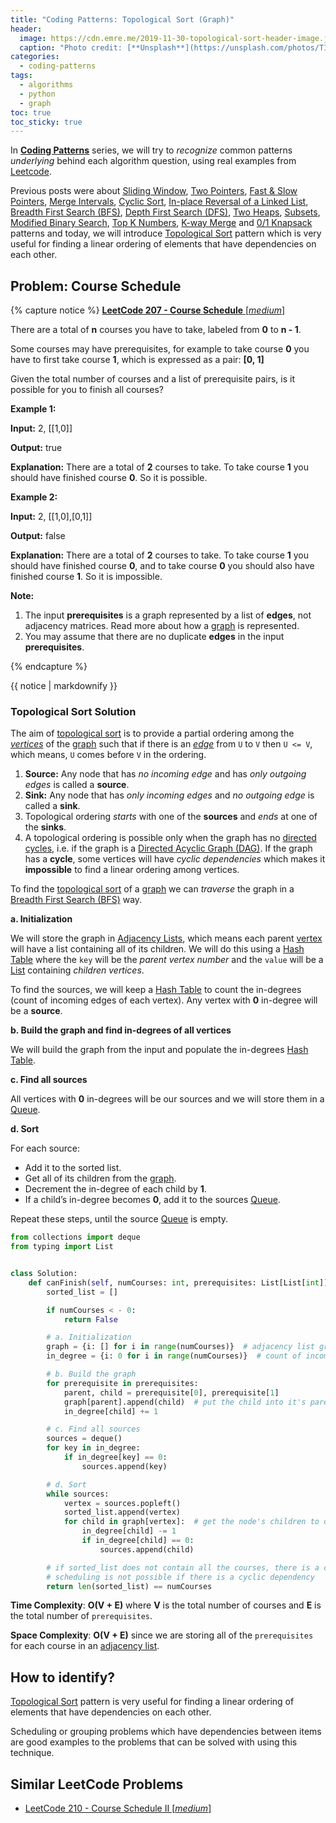 ```yaml
---
title: "Coding Patterns: Topological Sort (Graph)"
header:
  image: https://cdn.emre.me/2019-11-30-topological-sort-header-image.jpg
  caption: "Photo credit: [**Unsplash**](https://unsplash.com/photos/TIT-oE5quKE)"
categories:
  - coding-patterns
tags:
  - algorithms
  - python
  - graph
toc: true
toc_sticky: true
---
```


In **[Coding Patterns](https://emre.me/categories/#coding-patterns)** series, we will try to *recognize* common patterns *underlying* behind each algorithm question, using real examples from [Leetcode](https://leetcode.com/).

Previous posts were about [Sliding Window](https://emre.me/coding-patterns/sliding-window/), [Two Pointers](https://emre.me/coding-patterns/two-pointers/), [Fast & Slow Pointers](https://emre.me/coding-patterns/fast-slow-pointers/), [Merge Intervals](https://emre.me/coding-patterns/merge-intervals/), [Cyclic Sort](https://emre.me/coding-patterns/cyclic-sort/), [In-place Reversal of a Linked List](https://emre.me/coding-patterns/in-place-reversal-of-a-linked-list/), [Breadth First Search (BFS)](https://emre.me/coding-patterns/breadth-first-search/), [Depth First Search (DFS)](https://emre.me/coding-patterns/depth-first-search/), [Two Heaps](https://emre.me/coding-patterns/two-heaps/), [Subsets](https://emre.me/coding-patterns/subsets/), [Modified Binary Search](https://emre.me/coding-patterns/modified-binary-search/), [Top K Numbers](https://emre.me/coding-patterns/top-k-numbers), [K-way Merge](https://emre.me/coding-patterns/k-way-merge) and [0/1 Knapsack](https://emre.me/coding-patterns/knapsack) patterns and today, we will introduce [Topological Sort](https://emre.me/coding-patterns/topological-sort) pattern which is very useful for finding a linear ordering of elements that have dependencies on each other.

## Problem: Course Schedule ##
{% capture notice %}
[**LeetCode 207 - Course Schedule** [*medium*]](https://leetcode.com/problems/course-schedule/)

There are a total of **n** courses you have to take, labeled from **0** to **n - 1**.

Some courses may have prerequisites, for example to take course **0** you have to first take course **1**, which is expressed as a pair: **[0, 1]**

Given the total number of courses and a list of prerequisite pairs, is it possible for you to finish all courses?

**Example 1:**

**Input:** 2, [[1,0]]
 
**Output:** true

**Explanation:** There are a total of **2** courses to take. To take course **1** you should have finished course **0**. So it is possible.

**Example 2:**

**Input:** 2, [[1,0],[0,1]]

**Output:** false

**Explanation:** There are a total of **2** courses to take. To take course **1** you should have finished course **0**, and to take course **0** you should also have finished course **1**. So it is impossible.

**Note:**

1. The input **prerequisites** is a graph represented by a list of **edges**, not adjacency matrices. Read more about how a [graph](https://emre.me/data-structures/graphs/) is represented.
2. You may assume that there are no duplicate **edges** in the input **prerequisites**.

{% endcapture %}

<div class="notice--info">
  {{ notice | markdownify }}
</div>

### Topological Sort Solution ###

The aim of [topological sort](https://en.wikipedia.org/wiki/Topological_sorting) is to provide a partial ordering among the *[vertices](https://emre.me/data-structures/graphs/#vertex)* of the [graph](https://emre.me/data-structures/graphs/) such that if there is an *[edge](https://emre.me/data-structures/graphs/#edge)* from `U` to `V` then `U <= V`, which means, `U` comes before `V` in the ordering.

1. **Source:** Any node that has *no incoming edge* and has *only outgoing edges* is called a **source**.
2. **Sink:** Any node that has *only incoming edges* and *no outgoing edge* is called a **sink**.
3. Topological ordering *starts* with one of the **sources** and *ends* at one of the **sinks**.
4. A topological ordering is possible only when the graph has no [directed cycles](https://emre.me/data-structures/graphs/#directed-or-undirected), i.e. if the graph is a [Directed Acyclic Graph (DAG)](https://emre.me/data-structures/graphs/#cyclic-or-acyclic). If the graph has a **cycle**, some vertices will have *cyclic dependencies* which makes it **impossible** to find a linear ordering among vertices.

To find the [topological sort](https://en.wikipedia.org/wiki/Topological_sorting) of a [graph](https://emre.me/data-structures/graphs/) we can *traverse* the graph in a [Breadth First Search (BFS)](https://emre.me/coding-patterns/breadth-first-search/) way.

**a. Initialization**

We will store the graph in [Adjacency Lists](https://emre.me/data-structures/graphs/#adjacency-list), which means each parent [vertex](https://emre.me/data-structures/graphs/#vertex) will have a list containing all of its children. We will do this using a [Hash Table](https://emre.me/data-structures/hash-tables/) where the `key` will be the *parent vertex number* and the `value` will be a [List](https://emre.me/data-structures/lists/) containing *children vertices*.

To find the sources, we will keep a [Hash Table](https://emre.me/data-structures/hash-tables/) to count the in-degrees (count of incoming edges of each vertex). Any vertex with **0** in-degree will be a **source**.

**b. Build the graph and find in-degrees of all vertices**

We will build the graph from the input and populate the in-degrees [Hash Table](https://emre.me/data-structures/hash-tables/).

**c. Find all sources**

All vertices with **0** in-degrees will be our sources and we will store them in a [Queue](https://emre.me/data-structures/stacks-and-queues/#queues).

**d. Sort**

For each source:
- Add it to the sorted list.
- Get all of its children from the [graph](https://emre.me/data-structures/graphs/).
- Decrement the in-degree of each child by **1**.
- If a child’s in-degree becomes **0**, add it to the sources [Queue](https://emre.me/data-structures/stacks-and-queues/#queues).

Repeat these steps, until the source [Queue](https://emre.me/data-structures/stacks-and-queues/#queues) is empty.

```python
from collections import deque
from typing import List


class Solution:
    def canFinish(self, numCourses: int, prerequisites: List[List[int]]) -> bool:
        sorted_list = []

        if numCourses < - 0:
            return False

        # a. Initialization
        graph = {i: [] for i in range(numCourses)}  # adjacency list graph
        in_degree = {i: 0 for i in range(numCourses)}  # count of incoming edges

        # b. Build the graph
        for prerequisite in prerequisites:
            parent, child = prerequisite[0], prerequisite[1]
            graph[parent].append(child)  # put the child into it's parent's list
            in_degree[child] += 1

        # c. Find all sources
        sources = deque()
        for key in in_degree:
            if in_degree[key] == 0:
                sources.append(key)

        # d. Sort
        while sources:
            vertex = sources.popleft()
            sorted_list.append(vertex)
            for child in graph[vertex]:  # get the node's children to decrement their in-degrees
                in_degree[child] -= 1
                if in_degree[child] == 0:
                    sources.append(child)

        # if sorted_list does not contain all the courses, there is a cyclic dependency between courses
        # scheduling is not possible if there is a cyclic dependency
        return len(sorted_list) == numCourses
```

**Time Complexity**: **O(V + E)** where **V** is the total number of courses and **E** is the total number of `prerequisites`.

**Space Complexity**: **O(V + E)** since we are storing all of the `prerequisites` for each course in an [adjacency list](https://emre.me/data-structures/graphs/#adjacency-list).

## How to identify? ##

[Topological Sort](https://emre.me/coding-patterns/topological-sort) pattern is very useful for finding a linear ordering of elements that have dependencies on each other.

Scheduling or grouping problems which have dependencies between items are good examples to the problems that can be solved with using this technique.

## Similar LeetCode Problems ##
* [LeetCode 210 - Course Schedule II [*medium*]](https://leetcode.com/problems/course-schedule-ii/)